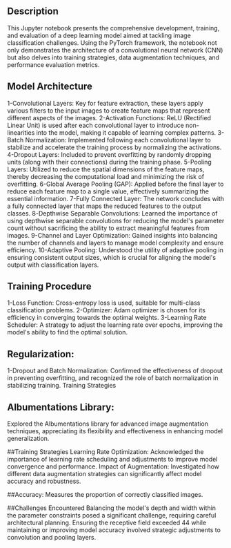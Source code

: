 ## Description

This Jupyter notebook presents the comprehensive development, training, and evaluation of a deep learning model aimed at tackling image classification challenges. Using the PyTorch framework, the notebook not only demonstrates the architecture of a convolutional neural network (CNN) but also delves into training strategies, data augmentation techniques, and performance evaluation metrics.


## Model Architecture
1-Convolutional Layers: Key for feature extraction, these layers apply various filters to the input images to create feature maps that represent different aspects of the images.
2-Activation Functions: ReLU (Rectified Linear Unit) is used after each convolutional layer to introduce non-linearities into the model, making it capable of learning complex patterns.
3-Batch Normalization: Implemented following each convolutional layer to stabilize and accelerate the training process by normalizing the activations.
4-Dropout Layers: Included to prevent overfitting by randomly dropping units (along with their connections) during the training phase.
5-Pooling Layers: Utilized to reduce the spatial dimensions of the feature maps, thereby decreasing the computational load and minimizing the risk of overfitting.
6-Global Average Pooling (GAP): Applied before the final layer to reduce each feature map to a single value, effectively summarizing the essential information.
7-Fully Connected Layer: The network concludes with a fully connected layer that maps the reduced features to the output classes.
8-Depthwise Separable Convolutions: Learned the importance of using depthwise separable convolutions for reducing the model's parameter count without sacrificing the ability to extract meaningful features from images.
9-Channel and Layer Optimization: Gained insights into balancing the number of channels and layers to manage model complexity and ensure efficiency.
10-Adaptive Pooling: Understood the utility of adaptive pooling in ensuring consistent output sizes, which is crucial for aligning the model's output with classification layers.


## Training Procedure

1-Loss Function: Cross-entropy loss is used, suitable for multi-class classification problems.
2-Optimizer: Adam optimizer is chosen for its efficiency in converging towards the optimal weights.
3-Learning Rate Scheduler: A strategy to adjust the learning rate over epochs, improving the model's ability to find the optimal solution.

## Regularization:
1-Dropout and Batch Normalization: Confirmed the effectiveness of dropout in preventing overfitting, and recognized the role of batch normalization in stabilizing training.
Training Strategies



## Albumentations Library: 
Explored the Albumentations library for advanced image augmentation techniques, appreciating its flexibility and effectiveness in enhancing model generalization.


##Training Strategies
Learning Rate Optimization: Acknowledged the importance of learning rate scheduling and adjustments to improve model convergence and performance.
Impact of Augmentation: Investigated how different data augmentation strategies can significantly affect model accuracy and robustness.



##Accuracy: 
Measures the proportion of correctly classified images.

##Challenges Encountered
Balancing the model's depth and width within the parameter constraints posed a significant challenge, requiring careful architectural planning.
Ensuring the receptive field exceeded 44 while maintaining or improving model accuracy involved strategic adjustments to convolution and pooling layers.